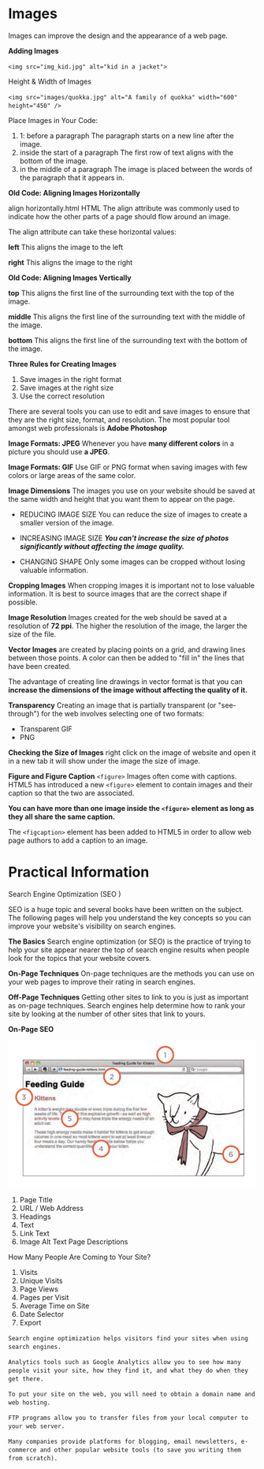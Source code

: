 # Images

Images can improve the design and the appearance of a web page.

**Adding Images**

`<img src="img_kid.jpg" alt="kid in a jacket">`

Height & Width
of Images

`<img src="images/quokka.jpg" alt="A family of
quokka" width="600" height="450" />`

 Place Images
in Your Code:

1. 1: before a paragraph
The paragraph starts on a new
line after the image.
2. inside the start of a
paragraph
The first row of text aligns with
the bottom of the image.
3. in the middle of a
paragraph
The image is placed between the
words of the paragraph that it
appears in.

**Old Code: Aligning Images Horizontally**

align horizontally.html HTML
The align attribute was
commonly used to indicate how
the other parts of a page should
flow around an image.

The align attribute can take
these horizontal values:

**left**
This aligns the image to the left

**right**
This aligns the image to the right

**Old Code: Aligning Images Vertically**

**top**
This aligns the first line of the
surrounding text with the top of
the image.

**middle**
This aligns the first line of the
surrounding text with the middle
of the image.

**bottom**
This aligns the first line of the
surrounding text with the bottom
of the image.

**Three Rules for Creating Images**

1. Save images in the right format
2. Save images at the right size
3. Use the correct resolution

There are several tools you can use to edit and
save images to ensure that they are the right
size, format, and resolution.
The most popular tool amongst
web professionals is **Adobe Photoshop**

**Image Formats: JPEG**
Whenever you have **many different
colors** in a picture you should use **a JPEG**.


**Image Formats: GIF**
Use GIF or PNG format
when saving images
with few colors or large
areas of the same color.

**Image Dimensions**
The images you use on your website should be
saved at the same width and height that you
want them to appear on the page.

* REDUCING IMAGE SIZE
You can reduce the size of
images to create a smaller
version of the image.

- INCREASING IMAGE SIZE
***You can't increase the size of
photos significantly without
affecting the image quality.***

- CHANGING SHAPE
Only some images can be
cropped without losing valuable
information.


**Cropping Images**
When cropping images it is important not to
lose valuable information. It is best to source
images that are the correct shape if possible.


**Image Resolution**
Images created for the web should be saved at
a resolution of **72 ppi**. The higher the resolution
of the image, the larger the size of the file.

**Vector Images**
 are created by
placing points on a grid, and
drawing lines between those
points. A color can then be
added to "fill in" the lines that
have been created.

The advantage of creating line
drawings in vector format is that
you can **increase the dimensions
of the image without affecting
the quality of it.**

**Transparency**
Creating an image that is partially transparent
(or "see-through") for the web involves selecting one of two formats:
* Transparent GIF
* PNG 


**Checking the Size of Images**
right click on the image of website and open it in a new tab 
it will show under the image the size of image.

**Figure and Figure Caption**
`<figure>`
Images often come with
captions. HTML5 has introduced
a new `<figure>` element to
contain images and their caption
so that the two are associated.

**You can have more than one image inside the `<figure>`
element as long as they all share the same caption.**

The `<figcaption>` element has
been added to HTML5 in order
to allow web page authors to add
a caption to an image.


# Practical Information

Search Engine
Optimization (SEO )

SEO is a huge topic and several books have been written on the subject.
The following pages will help you understand the key concepts so you can
improve your website's visibility on search engines.


**The Basics**
Search engine optimization (or
SEO) is the practice of trying
to help your site appear nearer
the top of search engine results
when people look for the topics
that your website covers.

**On-Page Techniques**
On-page techniques are the
methods you can use on your
web pages to improve their
rating in search engines.


**Off-Page Techniques**
Getting other sites to link to you
is just as important as on-page
techniques. Search engines help
determine how to rank your
site by looking at the number of
other sites that link to yours.


**On-Page SEO**

![image](img2/m1.PNG)

1. Page Title
2. URL / Web Address 
3. Headings
4.  Text
5. Link Text  
6. Image Alt Text Page Descriptions  


How Many People Are Coming to Your Site?

1. Visits
2. Unique Visits
3. Page Views
4. Pages per Visit
5. Average Time on Site
3. Date Selector
4. Export

`Search engine optimization helps visitors find your
sites when using search engines.`

 `Analytics tools such as Google Analytics allow you to
see how many people visit your site, how they find it,
and what they do when they get there.`

`To put your site on the web, you will need to obtain a
domain name and web hosting.`

 `FTP programs allow you to transfer files from your
local computer to your web server.`

 `Many companies provide platforms for blogging, email
newsletters, e-commerce and other popular website
tools (to save you writing them from scratch).`

